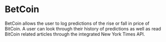 # BetCoin

BetCoin allows the user to log predictions of the rise or fall in price of BitCoin. A user can look through their history of predictions as well as read BitCoin related articles through the integrated New York Times API.
